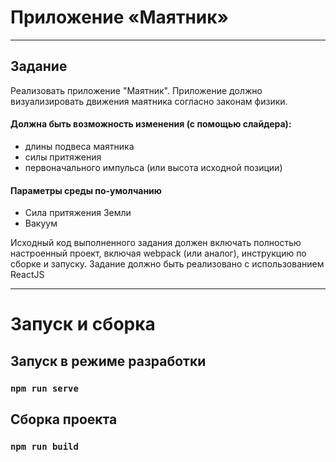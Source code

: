 # Приложение «Маятник»
***
## Задание
Реализовать приложение "Маятник".
Приложение должно визуализировать движения маятника согласно законам физики.

#### Должна быть возможность изменения (с помощью слайдера):
- длины подвеса маятника 
- силы притяжения 
- первоначального импульса (или высота исходной позиции) 
#### Параметры среды по-умолчанию
- Сила притяжения Земли 
- Вакуум 

Исходный код выполненного задания должен включать полностью настроенный проект,
включая webpack (или аналог), инструкцию по сборке и запуску. 
Задание должно быть реализовано с использованием ReactJS

***

# Запуск и сборка

## Запуск в режиме разработки
### ```npm run serve```

## Сборка проекта
### ```npm run build```